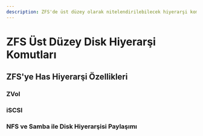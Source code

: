 ```yaml
---
description: ZFS'de üst düzey olarak nitelendirilebilecek hiyerarşi komutları.
---
```


# ZFS Üst Düzey Disk Hiyerarşi Komutları

## ZFS'ye Has Hiyerarşi Özellikleri

### ZVol

### iSCSI

### NFS ve Samba ile Disk Hiyerarşisi Paylaşımı



